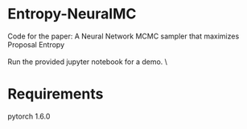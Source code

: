 # Entropy-NeuralMC
Code for the paper: A Neural Network MCMC sampler that maximizes Proposal Entropy \
\
Run the provided jupyter notebook for a demo.
\
# Requirements
pytorch 1.6.0

